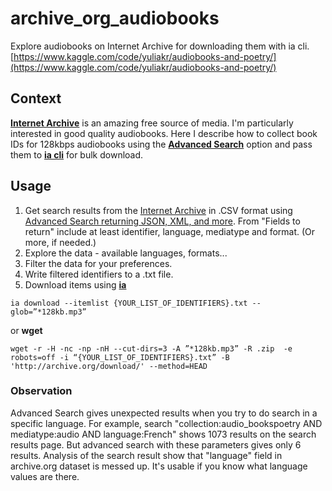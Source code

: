 # archive_org_audiobooks
Explore audiobooks on Internet Archive for downloading them with ia cli.
[https://www.kaggle.com/code/yuliakr/audiobooks-and-poetry/](https://www.kaggle.com/code/yuliakr/audiobooks-and-poetry/)

## Context

**[Internet Archive](https://archive.org)** is an amazing free source of media. I'm particularly interested in good quality audiobooks. 
Here I describe how to collect book IDs for 128kbps audiobooks using the **[Advanced Search](https://archive.org/advancedsearch.php)** option and pass them to **[ia cli](https://archive.org/developers/internetarchive/cli.html)** for bulk download.

## Usage
1. Get search results from the [Internet Archive](https://archive.org) in .CSV format using [Advanced Search returning JSON, XML, and more](https://archive.org/advancedsearch.php). From "Fields to return" include at least identifier, language, mediatype and format. (Or more, if needed.)
2. Explore the data - available languages, formats...
3. Filter the data for your preferences.
4. Write filtered identifiers to a .txt file.
5. Download items using **[ia](https://archive.org/developers/internetarchive/cli.html)**
```
ia download --itemlist {YOUR_LIST_OF_IDENTIFIERS}.txt --glob=”*128kb.mp3”
```
or **wget**
``` 
wget -r -H -nc -np -nH --cut-dirs=3 -A ”*128kb.mp3” -R .zip  -e robots=off -i “{YOUR_LIST_OF_IDENTIFIERS}.txt” -B 'http://archive.org/download/' --method=HEAD
```


   


### Observation
Advanced Search gives unexpected results when you try to do search in a specific language. For example, search "collection:audio_bookspoetry AND mediatype:audio AND language:French" shows 1073 results on the search results page. But advanced search with these parameters gives only 6 results. Analysis of the search result show that "language" field in archive.org dataset is messed up. It's usable if you know what language values are there.
